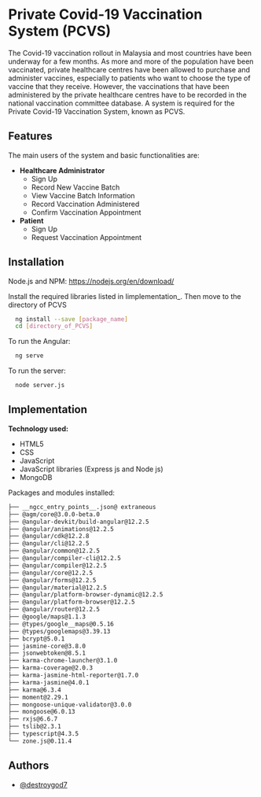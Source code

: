 
# Private Covid-19 Vaccination System (PCVS)

The Covid-19 vaccination rollout in Malaysia and most countries have been underway for a
few months. As more and more of the population have been vaccinated, private healthcare
centres have been allowed to purchase and administer vaccines, especially to patients who want
to choose the type of vaccine that they receive. However, the vaccinations that have been
administered by the private healthcare centres have to be recorded in the national vaccination
committee database. A system is required for the Private Covid-19 Vaccination System, known
as PCVS.


## Features
The main users of the system and basic functionalities are:
- __Healthcare Administrator__
    - Sign Up
    - Record New Vaccine Batch
    - View Vaccine Batch Information
    - Record Vaccination Administered
    - Confirm Vaccination Appointment
- __Patient__
    - Sign Up
    - Request Vaccination Appointment
    
## Installation

Node.js and NPM:  https://nodejs.org/en/download/ 

Install the required libraries listed in Iimplementation_. Then move to the directory of PCVS   
```bash
  ng install --save [package_name]
  cd [directory_of_PCVS]
```
To run the Angular:
```bash
  ng serve
```
To run the server:
```bash
  node server.js
```
## Implementation
__Technology used:__
- HTML5 
- CSS 
- JavaScript
- JavaScript libraries (Express js and Node js) 
- MongoDB

Packages and modules installed:
```bash
├── __ngcc_entry_points__.json@ extraneous        
├── @agm/core@3.0.0-beta.0
├── @angular-devkit/build-angular@12.2.5
├── @angular/animations@12.2.5
├── @angular/cdk@12.2.8
├── @angular/cli@12.2.5
├── @angular/common@12.2.5
├── @angular/compiler-cli@12.2.5
├── @angular/compiler@12.2.5
├── @angular/core@12.2.5
├── @angular/forms@12.2.5
├── @angular/material@12.2.5
├── @angular/platform-browser-dynamic@12.2.5      
├── @angular/platform-browser@12.2.5
├── @angular/router@12.2.5
├── @google/maps@1.1.3
├── @types/google__maps@0.5.16
├── @types/googlemaps@3.39.13
├── bcrypt@5.0.1
├── jasmine-core@3.8.0
├── jsonwebtoken@8.5.1
├── karma-chrome-launcher@3.1.0
├── karma-coverage@2.0.3
├── karma-jasmine-html-reporter@1.7.0
├── karma-jasmine@4.0.1
├── karma@6.3.4
├── moment@2.29.1
├── mongoose-unique-validator@3.0.0
├── mongoose@6.0.13
├── rxjs@6.6.7
├── tslib@2.3.1
├── typescript@4.3.5
└── zone.js@0.11.4
```
## Authors

- [@destroygod7](https://github.com/destroygod7)

